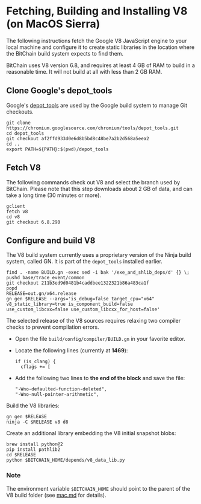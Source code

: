 # Fetching, Building and Installing V8 (on MacOS Sierra)

The following instructions fetch the Google V8 JavaScript engine to your local machine and configure it to create static libraries in the location where the BitChain build system expects to find them.

BitChain uses V8 version 6.8, and requires at least 4 GB of RAM to build in a reasonable time. It will not build at all with less than 2 GB RAM.

## Clone Google's depot_tools

Google's [depot_tools](https://commondatastorage.googleapis.com/chrome-infra-docs/flat/depot_tools/docs/html/depot_tools_tutorial.html#_setting_up) are used by the Google build system to manage Git checkouts.

    git clone https://chromium.googlesource.com/chromium/tools/depot_tools.git
    cd depot_tools
    git checkout af2ffd933d0e6d8b5bd8c48be7a2b2d568a5eea2
    cd ..
    export PATH=${PATH}:$(pwd)/depot_tools

## Fetch V8

The following commands check out V8 and select the branch used by BitChain. Please note that this step downloads about 2 GB of data, and can take a long time (30 minutes or more).

    gclient
    fetch v8
    cd v8
    git checkout 6.8.290

## Configure and build V8

The V8 build system currently uses a proprietary version of the Ninja build system, called GN. It is part of the `depot_tools` installed earlier.

    find . -name BUILD.gn -exec sed -i bak '/exe_and_shlib_deps/d' {} \;
    pushd base/trace_event/common
    git checkout 211b3ed9d0481b4caddbee1322321b86a483ca1f
    popd
    RELEASE=out.gn/x64.release
    gn gen $RELEASE --args='is_debug=false target_cpu="x64" v8_static_library=true is_component_build=false use_custom_libcxx=false use_custom_libcxx_for_host=false'

The selected release of the V8 sources requires relaxing two compiler checks to prevent compilation errors.

-   Open the file `build/config/compiler/BUILD.gn` in your favorite editor.

-   Locate the following lines (currently at **1469**):

        if (is_clang) {
          cflags += [
          
-   Add the following two lines to **the end of the block** and save the file:

        "-Wno-defaulted-function-deleted",
        "-Wno-null-pointer-arithmetic",

Build the V8 libraries:

    gn gen $RELEASE
    ninja -C $RELEASE v8 d8

Create an additional library embedding the V8 initial snapshot blobs:

    brew install python@2
    pip install pathlib2
    cd $RELEASE
    python $BITCHAIN_HOME/depends/v8_data_lib.py
    
### Note

The environment variable `$BITCHAIN_HOME` should point to the parent of the V8 build folder (see [mac.md](mac.md) for details).
